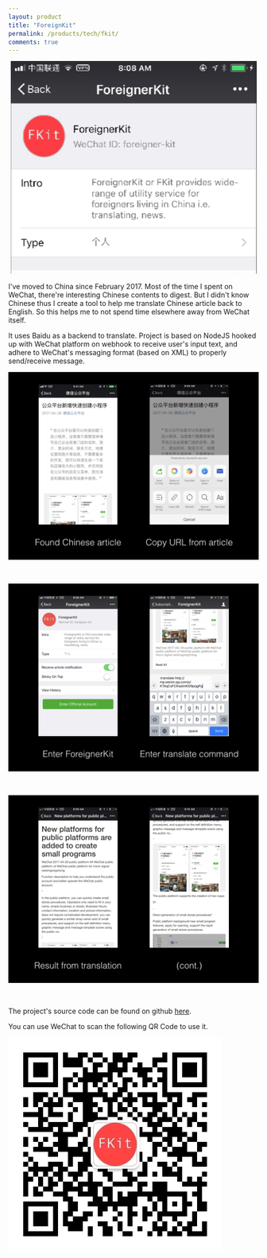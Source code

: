 ```yaml
---
layout: product
title: "ForeignKit"
permalink: /products/tech/fkit/
comments: true
---
```


<center><img src="/assets/images/tech/foreigner-kit.png" alt="Foreigner-Kit"/></center>  

I've moved to China since February 2017. Most of the time I spent on WeChat, there're interesting Chinese contents to digest. But I didn't know Chinese thus I create a tool to help me translate Chinese article back to English. So this helps me to not spend time elsewhere away from WeChat itself.

It uses Baidu as a backend to translate. Project is based on NodeJS hooked up with WeChat platform on webhook to receive user's input text, and adhere to WeChat's messaging format (based on XML) to properly send/receive message.

![fkit](/assets/images/tech/foreigner-kit-001.png)

<br/>

![fkit](/assets/images/tech/foreigner-kit-002.png)

<br />

![fkit](/assets/images/tech/foreigner-kit-003.png)

<br />

The project's source code can be found on github [here](https://github.com/haxpor/fkit).

You can use WeChat to scan the following QR Code to use it.

![fkit qrcode image](https://github.com/haxpor/fkit/raw/master/qrcode-fkit-wechat-bot.jpg)